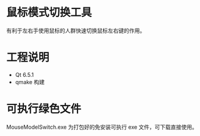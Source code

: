 # 鼠标模式切换工具

有利于左右手使用鼠标的人群快速切换鼠标左右键的作用。

# 工程说明

- Qt 6.5.1
- qmake 构建

# 可执行绿色文件

MouseModelSwitch.exe 为打包好的免安装可执行 exe 文件，可下载直接使用。
